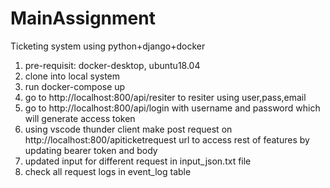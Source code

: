 # MainAssignment
Ticketing system using python+django+docker


1) pre-requisit: docker-desktop, ubuntu18.04
2) clone into local system
3) run docker-compose up
4) go to http://localhost:800/api/resiter to resiter using user,pass,email
5) go to http://localhost:800/api/login  with username and password which will generate access token
6) using vscode thunder client make post request on http://localhost:800/apiticketrequest url to access rest of features by updating bearer token and body
7) updated input for different request in input_json.txt file
8) check all request logs in event_log table